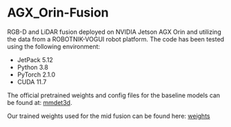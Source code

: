 # AGX_Orin-Fusion
RGB-D and LiDAR fusion deployed on NVIDIA Jetson AGX Orin and utilizing the data from a ROBOTNIK-VOGUI robot platform.
The code has been tested using the following environment:
- JetPack 5.12
- Python 3.8
- PyTorch 2.1.0
- CUDA 11.7

The official pretrained weights and config files for the baseline models can be found at: [mmdet3d](https://github.com/open-mmlab/mmdetection3d).

Our trained weights used for the mid fusion can be found here: [weights](https://drive.google.com/drive/folders/1jRB-KSJ0AMDmxnrNR4nubV6aQ3nwdZrb?usp=sharing)
